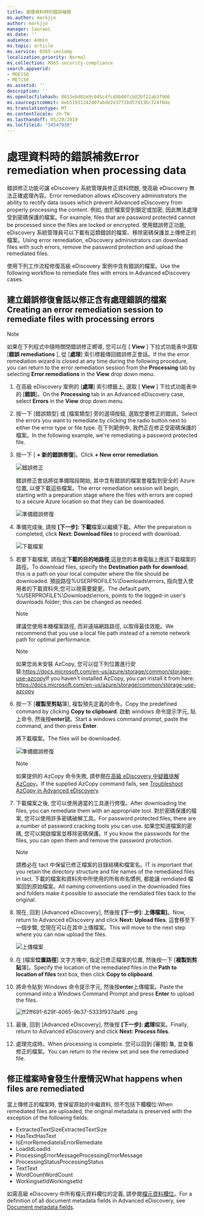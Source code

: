 ```yaml
---
title: 處理資料時的錯誤補救
ms.author: markjjo
author: markjjo
manager: laurawi
ms.date: ''
audience: Admin
ms.topic: article
ms.service: O365-seccomp
localization_priority: Normal
ms.collection: M365-security-compliance
search.appverid:
- MOE150
- MET150
ms.assetid: ''
description: ''
ms.openlocfilehash: 8653ebd82e9c045c4fc49b00fcb82bf22ab3f906
ms.sourcegitcommit: 6eb51931242d07abde2e37f1bd57d13bc724f0de
ms.translationtype: MT
ms.contentlocale: zh-TW
ms.lasthandoff: 05/29/2019
ms.locfileid: "34547938"
---
```

# <a name="error-remediation-when-processing-data"></a><span data-ttu-id="3e189-102">處理資料時的錯誤補救</span><span class="sxs-lookup"><span data-stu-id="3e189-102">Error remediation when processing data</span></span>

<span data-ttu-id="3e189-103">錯誤修正功能可讓 eDiscovery 系統管理員修正資料問題, 使高級 eDiscovery 無法正確處理內容。</span><span class="sxs-lookup"><span data-stu-id="3e189-103">Error remediation allows eDiscovery administrators the ability to rectify data issues which prevent Advanced eDiscovery from properly processing the content.</span></span> <span data-ttu-id="3e189-104">例如, 由於檔案受到鎖定或加密, 因此無法處理受到密碼保護的檔案。</span><span class="sxs-lookup"><span data-stu-id="3e189-104">For example, files that are password protected cannot be processed since the files are locked or encrypted.</span></span> <span data-ttu-id="3e189-105">使用錯誤修正功能, eDiscovery 系統管理員可以下載有這類錯誤的檔案、移除密碼保護並上傳修正的檔案。</span><span class="sxs-lookup"><span data-stu-id="3e189-105">Using error remediation, eDiscovery administrators can download files with such errors, remove the password protection and upload the remediated files.</span></span>

<span data-ttu-id="3e189-106">使用下列工作流程修復高級 eDiscovery 案例中含有錯誤的檔案。</span><span class="sxs-lookup"><span data-stu-id="3e189-106">Use the following workflow to remediate files with errors in Advanced eDiscovery cases.</span></span>

## <a name="creating-an-error-remediation-session-to-remediate-files-with-processing-errors"></a><span data-ttu-id="3e189-107">建立錯誤修復會話以修正含有處理錯誤的檔案</span><span class="sxs-lookup"><span data-stu-id="3e189-107">Creating an error remediation session to remediate files with processing errors</span></span>

>[!NOTE]
><span data-ttu-id="3e189-108">如果在下列程式中隨時關閉錯誤修正嚮導, 您可以在 [ **View** ] 下拉式功能表中選取 [**錯誤 remediations** ], 從 [**處理**] 索引標籤傳回錯誤修正會話。</span><span class="sxs-lookup"><span data-stu-id="3e189-108">If the the error remediation wizard is closed at any time during the following procedure, you can return to the error remediation session from the **Processing** tab by selecting **Error remediations** in the **View** drop down menu.</span></span>

1. <span data-ttu-id="3e189-109">在高級 eDiscovery 案例的 [**處理**] 索引標籤上, 選取 [ **View** ] 下拉式功能表中的 [**錯誤**]。</span><span class="sxs-lookup"><span data-stu-id="3e189-109">On the **Processing** tab in an Advanced eDiscovery case, select **Errors** in the **View** drop down menu.</span></span>

2. <span data-ttu-id="3e189-110">按一下 [錯誤類型] 或 [檔案類型] 旁的選項按鈕, 選取您要修正的錯誤。</span><span class="sxs-lookup"><span data-stu-id="3e189-110">Select the errors you want to remediate by clicking the radio button next to either the error type or file type.</span></span>  <span data-ttu-id="3e189-111">在下列範例中, 我們正在修正受密碼保護的檔案。</span><span class="sxs-lookup"><span data-stu-id="3e189-111">In the following example, we're remediating a password protected file.</span></span>

3. <span data-ttu-id="3e189-112">按一下 [ **+ 新的錯誤修復**]。</span><span class="sxs-lookup"><span data-stu-id="3e189-112">Click **+ New error remediation**.</span></span>

    ![錯誤修正](../media/8c2faf1a-834b-44fc-b418-6a18aed8b81a.png)

    <span data-ttu-id="3e189-114">錯誤修正會話將從準備階段開始, 其中含有錯誤的檔案會複製到安全的 Azure 位置, 以便下載這些檔案。</span><span class="sxs-lookup"><span data-stu-id="3e189-114">The error remediation session will begin, starting with a preparation stage where the files with errors are copied to a secure Azure location so that they can be downloaded.</span></span>

    ![準備錯誤修復](../media/390572ec-7012-47c4-a6b6-4cbb5649e8a8.png)

4. <span data-ttu-id="3e189-116">準備完成後, 請按 **[下一步]: 下載**檔案以繼續下載。</span><span class="sxs-lookup"><span data-stu-id="3e189-116">After the preparation is completed, click **Next: Download files** to proceed with download.</span></span>

    ![下載檔案](../media/6ac04b09-8e13-414a-9e24-7c75ba586363.png)

5. <span data-ttu-id="3e189-118">若要下載檔案, 請指定**下載的目的地路徑**;這是您的本機電腦上應該下載檔案的路徑。</span><span class="sxs-lookup"><span data-stu-id="3e189-118">To download files, specify the **Destination path for download**; this is a path on your local computer where the file should be downloaded.</span></span>  <span data-ttu-id="3e189-119">預設路徑%USERPROFILE%\Downloads\errors, 指向登入使用者的下載資料夾;您可以視需要變更。</span><span class="sxs-lookup"><span data-stu-id="3e189-119">The default path, %USERPROFILE%\Downloads\errors, points to the logged-in user's downloads folder; this can be changed as needed.</span></span>

    >[!NOTE]
    ><span data-ttu-id="3e189-120">建議您使用本機檔案路徑, 而非遠端網路路徑, 以取得最佳效能。</span><span class="sxs-lookup"><span data-stu-id="3e189-120">We recommend that you use a local file path instead of a remote network path for optimal performance.</span></span>

    > [!NOTE]
    > <span data-ttu-id="3e189-121">如果您尚未安裝 AzCopy, 您可以從下列位置進行安裝:https://docs.microsoft.com/en-us/azure/storage/common/storage-use-azcopy</span><span class="sxs-lookup"><span data-stu-id="3e189-121">If you haven't installed AzCopy, you can install it from here: https://docs.microsoft.com/en-us/azure/storage/common/storage-use-azcopy</span></span>

6. <span data-ttu-id="3e189-122">按一下 [**複製至剪貼**簿], 複製預先定義的命令。</span><span class="sxs-lookup"><span data-stu-id="3e189-122">Copy the predefined command by clicking **Copy to clipboard**.</span></span> <span data-ttu-id="3e189-123">啟動 windows 命令提示字元, 貼上命令, 然後按**enter**鍵。</span><span class="sxs-lookup"><span data-stu-id="3e189-123">Start a windows command prompt, paste the command, and then press **Enter**.</span></span>  

    <span data-ttu-id="3e189-124">將下載檔案。</span><span class="sxs-lookup"><span data-stu-id="3e189-124">The files will be downloaded.</span></span>

    ![準備錯誤修復](../media/f364ab4d-31c5-4375-b69f-650f694a2f69.png)

    > [!NOTE]
    > <span data-ttu-id="3e189-126">如果提供的 AzCopy 命令失敗, 請參閱[在高級 eDiscovery 中疑難排解 AzCopy](troubleshooting-azcopy.md)。</span><span class="sxs-lookup"><span data-stu-id="3e189-126">If the supplied AzCopy command fails, see [Troubleshoot AzCopy in Advanced eDiscovery](troubleshooting-azcopy.md).</span></span>

7. <span data-ttu-id="3e189-127">下載檔案之後, 您可以使用適當的工具進行修復。</span><span class="sxs-lookup"><span data-stu-id="3e189-127">After downloading the files, you can remediate them with an appropriate tool.</span></span> <span data-ttu-id="3e189-128">對於密碼保護的檔案, 您可以使用許多密碼破解工具。</span><span class="sxs-lookup"><span data-stu-id="3e189-128">For password protected files, there are a number of password cracking tools you can use.</span></span> <span data-ttu-id="3e189-129">如果您知道檔案的密碼, 您可以開啟檔案並移除密碼保護。</span><span class="sxs-lookup"><span data-stu-id="3e189-129">If you know the passwords for the files, you can open them and remove the password protection.</span></span>
    > [!NOTE]
    > <span data-ttu-id="3e189-130">請務必在 tact 中保留已修正檔案的目錄結構和檔案名。</span><span class="sxs-lookup"><span data-stu-id="3e189-130">IT is important that you retain the directory structure and file names of the remediated files in tact.</span></span>  <span data-ttu-id="3e189-131">下載的檔案和資料夾中所使用的所有命名慣例, 都能讓 remdiated 檔案回到原始檔案。</span><span class="sxs-lookup"><span data-stu-id="3e189-131">All naming conventions used in the downloaded files and folders make it possible to associate the remdiated files back to the original.</span></span>

8. <span data-ttu-id="3e189-132">現在, 回到 [Advanced eDiscovery], 然後按 **[下一步]: 上傳檔案]**。</span><span class="sxs-lookup"><span data-stu-id="3e189-132">Now, return to Advanced eDiscovery and click **Next: Upload files**.</span></span>  <span data-ttu-id="3e189-133">這會移至下一個步驟, 您現在可以在其中上傳檔案。</span><span class="sxs-lookup"><span data-stu-id="3e189-133">This will move to the next step where you can now upload the files.</span></span>

    ![上傳檔案](../media/af3d8617-1bab-4ecd-8de0-22e53acba240.png)

9. <span data-ttu-id="3e189-135">在 [檔案**位置路徑**] 文字方塊中, 指定已修正檔案的位置, 然後按一下 [**複製到剪貼**簿]。</span><span class="sxs-lookup"><span data-stu-id="3e189-135">Specify the location of the remediated files in the **Path to location of files** text box, then click **Copy to clipboard**.</span></span>

10. <span data-ttu-id="3e189-136">將命令貼到 Windows 命令提示字元, 然後按**enter**上傳檔案。</span><span class="sxs-lookup"><span data-stu-id="3e189-136">Paste the command into a Windows Command Prompt and press **Enter** to upload the files.</span></span>

    ![ff2ff691-629f-4065-9b37-5333f937daf6 .png](../media/ff2ff691-629f-4065-9b37-5333f937daf6.png)

11. <span data-ttu-id="3e189-138">最後, 回到 [Advanced eDiscovery], 然後按 **[下一步]: 處理**檔案。</span><span class="sxs-lookup"><span data-stu-id="3e189-138">Finally, return to Advanced eDiscovery and click **Next: Process files**.</span></span>

12. <span data-ttu-id="3e189-139">處理完成時。</span><span class="sxs-lookup"><span data-stu-id="3e189-139">When processing is complete.</span></span>  <span data-ttu-id="3e189-140">您可以回到 [審閱] 集, 並查看修正的檔案。</span><span class="sxs-lookup"><span data-stu-id="3e189-140">You can return to the review set and see the remediated file.</span></span>

## <a name="what-happens-when-files-are-remediated"></a><span data-ttu-id="3e189-141">修正檔案時會發生什麼情況</span><span class="sxs-lookup"><span data-stu-id="3e189-141">What happens when files are remediated</span></span>

<span data-ttu-id="3e189-142">當上傳修正的檔案時, 會保留原始的中繼資料, 但不包括下欄欄位:</span><span class="sxs-lookup"><span data-stu-id="3e189-142">When remediated files are uploaded, the original metadata is preserved with the exception of the following fields:</span></span> 

- <span data-ttu-id="3e189-143">ExtractedTextSize</span><span class="sxs-lookup"><span data-stu-id="3e189-143">ExtractedTextSize</span></span>
- <span data-ttu-id="3e189-144">HasText</span><span class="sxs-lookup"><span data-stu-id="3e189-144">HasText</span></span>
- <span data-ttu-id="3e189-145">IsErrorRemediate</span><span class="sxs-lookup"><span data-stu-id="3e189-145">IsErrorRemediate</span></span>
- <span data-ttu-id="3e189-146">LoadId</span><span class="sxs-lookup"><span data-stu-id="3e189-146">LoadId</span></span>
- <span data-ttu-id="3e189-147">ProcessingErrorMessage</span><span class="sxs-lookup"><span data-stu-id="3e189-147">ProcessingErrorMessage</span></span>
- <span data-ttu-id="3e189-148">ProcessingStatus</span><span class="sxs-lookup"><span data-stu-id="3e189-148">ProcessingStatus</span></span>
- <span data-ttu-id="3e189-149">Text</span><span class="sxs-lookup"><span data-stu-id="3e189-149">Text</span></span>
- <span data-ttu-id="3e189-150">WordCount</span><span class="sxs-lookup"><span data-stu-id="3e189-150">WordCount</span></span>
- <span data-ttu-id="3e189-151">WorkingsetId</span><span class="sxs-lookup"><span data-stu-id="3e189-151">WorkingsetId</span></span>

<span data-ttu-id="3e189-152">如需高級 eDiscovery 中所有檔元資料欄位的定義, 請參閱[檔元資料欄位](document-metadata-fields.md)。</span><span class="sxs-lookup"><span data-stu-id="3e189-152">For a definition of all document metadata fields in Advanced eDiscovery, see [Document metadata fields](document-metadata-fields.md).</span></span>
